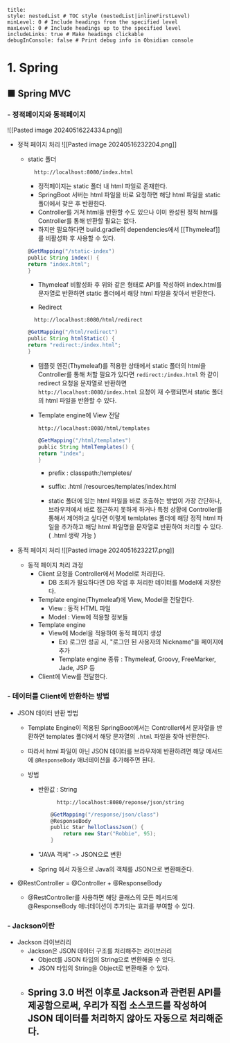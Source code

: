 ```table-of-contents
title: 
style: nestedList # TOC style (nestedList|inlineFirstLevel)
minLevel: 0 # Include headings from the specified level
maxLevel: 0 # Include headings up to the specified level
includeLinks: true # Make headings clickable
debugInConsole: false # Print debug info in Obsidian console
```

# 1. Spring
## ■ Spring MVC
### - 정적페이지와 동적페이지

![[Pasted image 20240516224334.png]]
- 정적 페이지 처리
  ![[Pasted image 20240516232204.png]]
	- static 폴더
	  ``` URL
		http://localhost:8080/index.html
		```

		- 정적페이지는 static 폴더 내 html 파일로 존재한다.
		- SpringBoot 서버는 html 파일을 바로 요청하면 해당 html 파일을 static 폴더에서 찾은 후 반환한다.
		- Controller를 거쳐 html을 반환할 수도 있으나 이미 완성된 정적 html를 Controller를 통해 반환할 필요는 없다.
		- 하지만 필요하다면  build.gradle의 dependencies에서 [[Thymeleaf]] 를 비활성화 후 사용할 수 있다. 
		``` groovy
		@GetMapping("/static-index")
		public String index() {
		return "index.html";
		}
		```
		- Thymeleaf 비활성화 후 위와 같은 형태로 API를 작성하여 index.html를 문자열로 반환하면 static 폴더에서 해당 html 파일을 찾아서 반환한다.
		  
	  - Redirect
	  ``` URL
		http://localhost:8080/html/redirect
		```
		
		``` groovy
		@GetMapping("/html/redirect")
		public String htmlStatic() {
	    return "redirect:/index.html";
		}
		```
		- 템플릿 엔진(Thymeleaf)를 적용한 상태에서 static 폴더의 html을 Controller를 통해 처할 필요가 있다면 `redirect:/index.html` 와 같이 redirect 요청을 문자열로 반환하면
		  `http://localhost:8080/index.html` 요청이 재 수행되면서 static 폴더의 html 파일을 반환할 수 있다.
	  
	  - Template engine에 View 전달
	    ``` URL
	    http://localhost:8080/html/templates
		```
		
		``` groovy
		@GetMapping("/html/templates")
		public String htmlTemplates() {
		return "index";
		}
		```
		
		- prefix : classpath:/templetes/
		- suffix: .html
		  /resources/templates/index.html
		  
		- static 폴더에 있는 html 파일을 바로 호출하는 방법이 가장 간단하나, 브라우저에서 바로 접근하지 못하게 하거나 특정 상황에 Controller를 통해서 제어하고 싶다면 이렇게 temlplates 폴더에 해당 정적 html 파일을 추가하고 해당 html 파일명을 문자열로 반환하여 처리할 수 있다. ( .html 생략 가능 )

- 동적 페이지 처리
  ![[Pasted image 20240516232217.png]]
	- 동적 페이지 처리 과정
		-  Client 요청을 Controller에서 Model로 처리한다.
			- DB 조회가 필요하다면 DB 작업 후 처리한 데이터를 Model에 저장한다.
		- Template engine(Thymeleaf)에 View, Model을 전달한다.
			- View : 동적 HTML 파일
			- Model : View에 적용할 정보들
		- Template engine
			- View에 Model을 적용하여 동적 페이지 생성
				-  Ex) 로그인 성공 시, "로그인 된 사용자의 Nickname"을 페이지에 추가
				- Template engine 종류 : Thymeleaf, Groovy, FreeMarker, Jade, JSP 등
		- Client에 View를 전달한다.


### - 데이터를 Client에 반환하는 방법
- JSON 데이터 반환 방법
	- Template Engine이 적용된 SpringBoot에서는 Controller에서 문자열을 반환하면 templates 폴더에서 해당 문자열의 `.html` 파일을 찾아 반환한다.
	- 따라서 html 파일이 아닌 JSON 데이터를 브라우저에 반환하려면 해당 메서드에 `@ResponseBody` 애너테이션을 추가해주면 된다.
	  
	- 방법
		- 반환값 : String
		  ``` URL
				http://localhost:8080/reponse/json/string
			```
			
			``` groovy
				@GetMapping("/response/json/class")
				@ResponseBody
				public Star helloClassJson() {
					return new Star("Robbie", 95);
				}
			```
		- "JAVA 객체" -> JSON으로 변환
		- Spring 에서 자동으로 Java의 객체를 JSON으로 변환해준다.

- @RestController
  = @Controller + @ResponseBody
	- @RestController를 사용하면 해당 클래스의 모든 메서드에 @ResponseBody 애너테이션이 추가되는 효과를 부여할 수 있다.

### - Jackson이란
- Jackson 라이브러리
	- Jackson은 JSON 데이터 구조를 처리해주는 라이브러리
		- Object를 JSON 타입의 String으로 변환해줄 수 있다.
		- JSON 타입의 String을 Object로 변환해줄 수 있다.
	- Spring 3.0 버전 이후로 Jackson과 관련된 API를 제공함으로써, 우리가 직접 소스코드를 작성하여 JSON 데이터를 처리하지 않아도 자동으로 처리해준다.
		- 